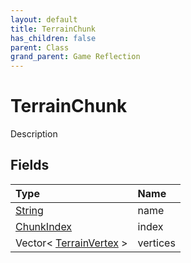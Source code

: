 ```yaml
---
layout: default
title: TerrainChunk
has_children: false
parent: Class
grand_parent: Game Reflection
---
```

# TerrainChunk
Description 

## Fields
| Type | Name |
|:-------------|:--------------|
| [String](/game-reflection/components/string.md) | name |
| [ChunkIndex](/game-reflection/classes/chunk_index.md) | index |
| Vector< [TerrainVertex](/game-reflection/classes/terrain_vertex.md) > | vertices |
